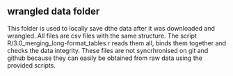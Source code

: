 ## wrangled data folder
This folder is used to locally save dthe data after it was downloaded and wrangled.
All files are csv files with the same structure. The script R/3.0_merging_long-format_tables.r
reads them all, binds them together and checks the data integrity.
These files are not syncrhronised on git and github because they can easily be obtained
from raw data using the provided scripts.

